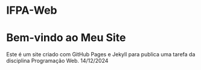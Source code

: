 # IFPA-Web
# Bem-vindo ao Meu Site

Este é um site criado com GitHub Pages e Jekyll para publica uma tarefa da disciplina Programação Web.
14/12/2024
